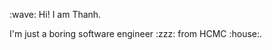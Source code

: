 <p>
  :wave: Hi! I am Thanh.
</p>

<p>
  I'm just a boring software engineer :zzz: from HCMC :house:. 
</p>
